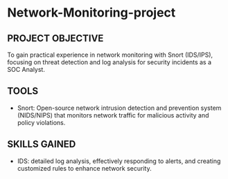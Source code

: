 # Network-Monitoring-project

## PROJECT OBJECTIVE
To gain practical experience in network monitoring with Snort (IDS/IPS), focusing on threat detection and log analysis for security incidents as a SOC Analyst.
## TOOLS
- Snort: Open-source network intrusion detection and prevention system (NIDS/NIPS) that monitors network traffic for malicious activity and policy violations.


## SKILLS GAINED
- IDS: detailed log analysis, effectively responding to alerts, and creating customized rules to enhance network security.
